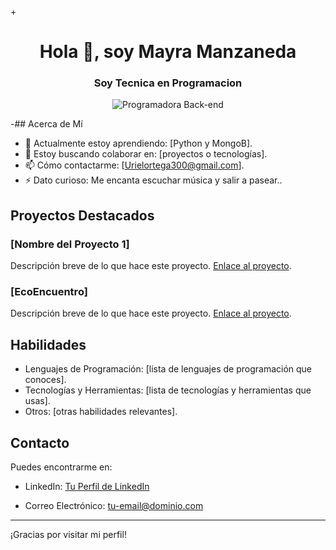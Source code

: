 +<h1 align="center">Hola 👋, soy Mayra Manzaneda</h1>
<h3 align="center">Soy Tecnica en Programacion</h3>

<p align="center">
  <img src="images/programadora-backend.png" alt="Programadora Back-end">
</p>

-## Acerca de Mí

- 🌱 Actualmente estoy aprendiendo: [Python y MongoB].
- 👯 Estoy buscando colaborar en: [proyectos o tecnologías].
- 📫 Cómo contactarme: [Urielortega300@gmail.com].
- ⚡ Dato curioso: Me encanta escuchar música y salir a pasear..

## Proyectos Destacados

### [Nombre del Proyecto 1]
Descripción breve de lo que hace este proyecto. [Enlace al proyecto](https://github.com/tuusuario/nombre-del-proyecto-1).

### [EcoEncuentro]
Descripción breve de lo que hace este proyecto. [Enlace al proyecto](https://github.com/tuusuario/nombre-del-proyecto-2).


## Habilidades

- Lenguajes de Programación: [lista de lenguajes de programación que conoces].
- Tecnologías y Herramientas: [lista de tecnologías y herramientas que usas].
- Otros: [otras habilidades relevantes].

## Contacto

Puedes encontrarme en:
- LinkedIn: [Tu Perfil de LinkedIn]((https://linkedin.com/in/https://www.linkedin.com/in/mayra-anabel-manzaneda) )

- Correo Electrónico: [tu-email@dominio.com](mailto:tu-email@dominio.com)

---

¡Gracias por visitar mi perfil! 
